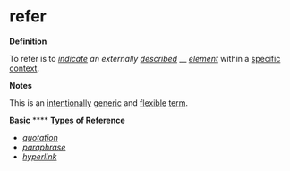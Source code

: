# refer

**Definition**

To refer is to [_indicate_](https://github.com/gcassel/Modular-Organization-Terminology/blob/master/terms/indicate.md) _an externally_ [_described_](https://github.com/gcassel/Modular-Organization-Terminology/blob/master/terms/describe.md) __ [_element_](https://github.com/gcassel/Modular-Organization-Terminology/blob/master/terms/element.md) within a [specific](https://github.com/gcassel/Modular-Organization-Terminology/blob/master/terms/specific.md) [context](https://github.com/gcassel/Modular-Organization-Terminology/blob/master/terms/context.md).

**Notes**

This is an [intentionally](https://github.com/gcassel/Modular-Organization-Terminology/blob/master/terms/intend.md) [generic](https://github.com/gcassel/Modular-Organization-Terminology/blob/master/terms/generic.md) and [flexible](https://github.com/gcassel/Modular-Organization-Terminology/blob/master/terms/flexible.md) [term](https://github.com/gcassel/Modular-Organization-Terminology/blob/master/terms/term.md).

[**Basic**](https://github.com/gcassel/Modular-Organization-Terminology/blob/master/terms/base.md) **** [**Types**](https://github.com/gcassel/Modular-Organization-Terminology/blob/master/terms/type.md) **of Reference**

* [_quotation_](https://github.com/gcassel/Modular-Organization-Terminology/blob/master/terms/quote.md)
* [_paraphrase_](https://github.com/gcassel/Modular-Organization-Terminology/blob/master/terms/paraphrase.md)
* [_hyperlink_](https://github.com/gcassel/Modular-Organization-Terminology/blob/master/terms/hyperlink.md)
